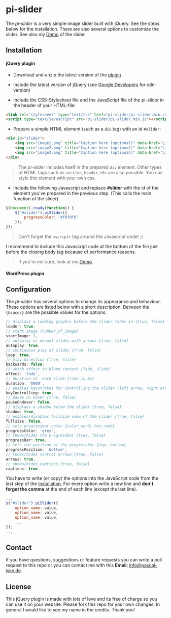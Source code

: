 # pi-slider

The _pi-slider_ is a very simple image slider built with jQuery. See the steps below for the installation. There are also several options to customize the slider. See also my [Demo](http://dev.pascal-iske.de/demos/pi-slider/) of the slider.


## Installation

#### jQuery plugin

- Download and unzip the latest version of the [plugin](https://github.com/pascaliske/pi-slider/archive/master.zip)

- Include the latest version of jQuery (see [Google Developers](https://developers.google.com/speed/libraries/devguide#jquery) for cdn-version)

- Include the CSS-Stylesheet file  and the JavaScript file of the pi-slider in the header of your HTML-file:
```html
<link rel="stylesheet" type="text/css" href="pi-slider/pi-slider.min.css">
<script type="text/javascript" src="pi-slider/pi-slider.min.js"></script>
```

- Prepare a simple HTML element (such as a `div` tag) with an id `#slider`:
```html
<div id="slider">
	<img src="image1.png" title="Caption here (optional)" data-href="Link here (optional)" />
	<img src="image2.png" title="Caption here (optional)" data-href="Link here (optional)" />
	<img src="image3.png" title="Caption here (optional)" data-href="Link here (optional)" />
</div>
```
>The _pi-slider_ includes itself in the prepared `div` element. Other types of HTML tags such as `section`, `header`, etc are also possible. You can style this element with your own css.

- Include the following Javascript and replace **#slider** with the id of the element you've prepared in the previous step. (This calls the main function of the slider)
```javascript
$(document).ready(function() {
	$("#slider").piSlider({
		progressColor: '#f0f0f0'
	});
});
```
>Don't forget the `<script>` tag around the Javascript code! ;)

I recommend to include this Javascript code at the bottom of the file just before the closing body tag because of performance reasons.

>If you're not sure, look at my [Demo](http://dev.pascal-iske.de/demos/pi-slider/).

#### WordPress plugin

## Configuration

The _pi-slider_ has several options to change its appearance and behaviour. These options are listed below with a short description. Between the `{braces}` are the possible values for the options.
```javascript
// displays a loading graphic before the slider fades in {true, false}
loader: true, 
// start image {number_of_image}
startImage: 1,
// autoplay or manual slides with arrows {true, false}
autoplay: true,
// continuous play of slides {true, false}
loop: true,
// play direction {true, false}
backwards: false,
// which effect to blend content {fade, slide}
effect: 'fade',
// duration of  each slide {time_in_ms}
duration: '8000',
// enables keystrokes for controlling the slider (left arrow, right arrow & space) {true, false}
keyControlling: true,
// pause on hover {true, false}
pauseOnHover: false,
// displays a shadow below the slider {true, false}
shadow: true,
// enables/disables fullsize view of the slider {true, false}
fullsize: false,
// sets progressbar color {color_word, hex_code}
progressColor: 'grey',
// shows/hides the progressbar {true, false}
progressBar: true,
// sets the position of the progressbar {top, bottom}
progressPosition: 'bottom',
// shows/hides control arrows {true, false}
arrows: true,
// shows/hides captions {true, false}
captions: true
```
You have to write (or copy) the options into the JavaScript code from the last step of the [Installation](#installation). For every option write a new line and **don't forget the comma** at the end of each line (except the last line).
```javascript
...
$("#slider").piSlider({
	option_name: value,
	option_name: value,
	option_name: value,
	...
});
...
```

## Contact
If you have questions, suggestions or feature requests you can write a pull request to this repo or you can contact me with this **Email**: [info@pascal-iske.de](mailto:info@pascal-iske.de).

## License
This jQuery plugin is made with lots of love and its free of charge so you can use it on your website. Please fork this repo for your own changes. In general I would like to see my name in the credits. Thank you!
